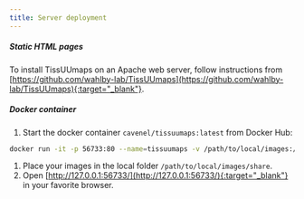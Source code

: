 ```yaml
---
title: Server deployment
---
```


##### Static HTML pages

To install TissUUmaps on an Apache web server, follow instructions from [https://github.com/wahlby-lab/TissUUmaps](https://github.com/wahlby-lab/TissUUmaps){:target="_blank"}.

##### Docker container

1. Start the docker container `cavenel/tissuumaps:latest` from Docker Hub:
```bash
docker run -it -p 56733:80 --name=tissuumaps -v /path/to/local/images:/mnt/data cavenel/tissuumaps:latest
```
1. Place your images in the local folder `/path/to/local/images/share`.
1. Open [http://127.0.0.1:56733/](http://127.0.0.1:56733/){:target="_blank"} in your favorite browser.
